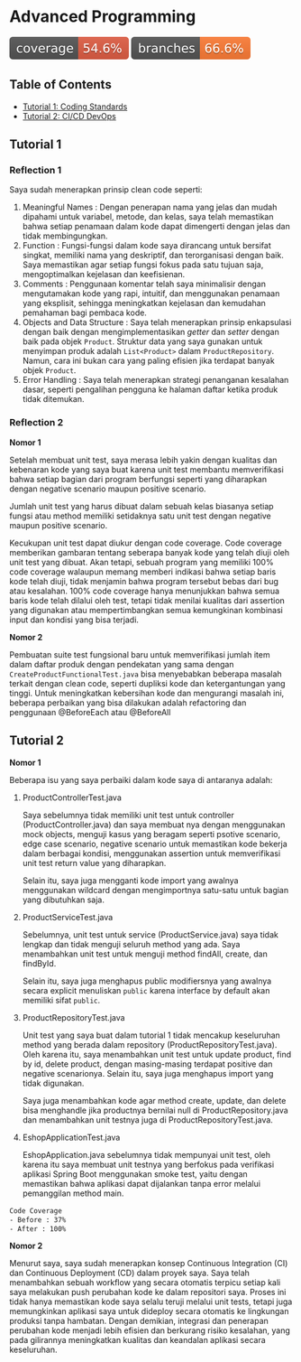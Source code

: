 # Advanced Programming 

[![Coverage](.github/badges/jacoco.svg)](https://github.com/wahyuhiddayat/eshop/actions/workflows/ci.yml)
[![Branches](.github/badges/branches.svg)](https://github.com/wahyuhiddayat/eshop/actions/workflows/ci.yml)

## Table of Contents
- [Tutorial 1: Coding Standards](#tutorial-1)
- [Tutorial 2: CI/CD DevOps](#tutorial-2)


## Tutorial 1

### Reflection 1
Saya sudah menerapkan prinsip clean code seperti:
1. Meaningful Names : Dengan penerapan nama yang jelas dan mudah dipahami untuk variabel, metode, dan kelas, saya telah memastikan bahwa setiap penamaan dalam kode dapat dimengerti dengan jelas dan tidak membingungkan.
2. Function : Fungsi-fungsi dalam kode saya dirancang untuk bersifat singkat, memiliki nama yang deskriptif, dan terorganisasi dengan baik. Saya memastikan agar setiap fungsi fokus pada satu tujuan saja, mengoptimalkan kejelasan dan keefisienan.
3. Comments : Penggunaan komentar telah saya minimalisir dengan mengutamakan kode yang rapi, intuitif, dan menggunakan penamaan yang eksplisit, sehingga meningkatkan kejelasan dan kemudahan pemahaman bagi pembaca kode.
4. Objects and Data Structure : Saya telah menerapkan prinsip enkapsulasi dengan baik dengan mengimplementasikan _getter_ dan _setter_ dengan baik pada objek `Product`. Struktur data yang saya gunakan untuk menyimpan produk adalah `List<Product>` dalam `ProductRepository`. Namun, cara ini bukan cara yang paling efisien jika terdapat banyak objek `Product`.
5. Error Handling : Saya telah menerapkan strategi penanganan kesalahan dasar, seperti pengalihan pengguna ke halaman daftar ketika produk tidak ditemukan.

### Reflection 2

**Nomor 1**

Setelah membuat unit test, saya merasa lebih yakin dengan kualitas dan kebenaran kode yang saya buat karena unit test membantu memverifikasi bahwa setiap bagian dari program berfungsi seperti yang diharapkan dengan negative scenario maupun positive scenario.

Jumlah unit test yang harus dibuat dalam sebuah kelas biasanya setiap fungsi atau method memiliki setidaknya satu unit test dengan negative maupun positive scenario.

Kecukupan unit test dapat diukur dengan code coverage. Code coverage memberikan gambaran tentang seberapa banyak kode yang telah diuji oleh unit test yang dibuat. Akan tetapi, sebuah program yang memiliki 100% code coverage walaupun memang memberi indikasi bahwa setiap baris kode telah diuji, tidak menjamin bahwa program tersebut bebas dari bug atau kesalahan. 100% code coverage hanya menunjukkan bahwa semua baris kode telah dilalui oleh test, tetapi tidak menilai kualitas dari assertion yang digunakan atau mempertimbangkan semua kemungkinan kombinasi input dan kondisi yang bisa terjadi.

**Nomor 2**

Pembuatan suite test fungsional baru untuk memverifikasi jumlah item dalam daftar produk dengan pendekatan yang sama dengan `CreateProductFunctionalTest.java` bisa menyebabkan beberapa masalah terkait dengan clean code, seperti dupliksi kode dan ketergantungan yang tinggi. Untuk meningkatkan kebersihan kode dan mengurangi masalah ini, beberapa perbaikan yang bisa dilakukan adalah refactoring dan penggunaan @BeforeEach atau @BeforeAll

## Tutorial 2

**Nomor 1**

Beberapa isu yang saya perbaiki dalam kode saya di antaranya adalah:

1. ProductControllerTest.java
    
    Saya sebelumnya tidak memiliki unit test untuk controller (ProductController.java) dan saya membuat nya dengan menggunakan mock objects, menguji kasus yang beragam seperti psotive scenario, edge case scenario, negative scenario untuk memastikan kode bekerja dalam berbagai kondisi, menggunakan assertion untuk memverifikasi unit test return value yang diharapkan.

    Selain itu, saya juga mengganti kode import yang awalnya menggunakan wildcard dengan mengimportnya satu-satu untuk bagian yang dibutuhkan saja. 

2. ProductServiceTest.java

    Sebelumnya, unit test untuk service (ProductService.java) saya tidak lengkap dan tidak menguji seluruh method yang ada. Saya menambahkan unit test untuk menguji method findAll, create, dan findById.

    Selain itu, saya juga menghapus public modifiersnya yang awalnya secara explicit menuliskan `public` karena interface by default akan memiliki sifat `public`.

3. ProductRepositoryTest.java

    Unit test yang saya buat dalam tutorial 1 tidak mencakup keseluruhan method yang berada dalam repository (ProductRepositoryTest.java). Oleh karena itu, saya menambahkan unit test untuk update product, find by id, delete product, dengan masing-masing terdapat positive dan negative scenarionya. Selain itu, saya juga menghapus import yang tidak digunakan.

    Saya juga menambahkan kode agar method create, update, dan delete bisa menghandle jika productnya bernilai null di ProductRepository.java dan menambahkan unit testnya juga di ProductRepositoryTest.java.

4. EshopApplicationTest.java

    EshopApplication.java sebelumnya tidak mempunyai unit test, oleh karena itu saya membuat unit testnya yang berfokus pada verifikasi aplikasi Spring Boot menggunakan smoke test, yaitu dengan memastikan bahwa aplikasi dapat dijalankan tanpa error melalui pemanggilan method main.

```
Code Coverage 
- Before : 37%
- After : 100%
```


**Nomor 2**

Menurut saya, saya sudah menerapkan konsep Continuous Integration (CI) dan Continuous Deployment (CD) dalam proyek saya. Saya telah menambahkan sebuah workflow yang secara otomatis terpicu setiap kali saya melakukan push perubahan kode ke dalam repositori saya. Proses ini tidak hanya memastikan kode saya selalu teruji melalui unit tests, tetapi juga memungkinkan aplikasi saya untuk dideploy secara otomatis ke lingkungan produksi tanpa hambatan. Dengan demikian, integrasi dan penerapan perubahan kode menjadi lebih efisien dan berkurang risiko kesalahan, yang pada gilirannya meningkatkan kualitas dan keandalan aplikasi secara keseluruhan. 